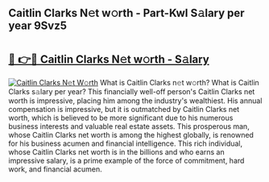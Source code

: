 ## Caitlin Clarks N𝚎t w𝚘rth - Part-KwI S𝚊lary per year 9Svz5

# <h2><a href="http://gc1luc.nevu.top/?p=Caitlin+Clarks">🔗 👉🔴 Caitlin Clarks N𝚎t w𝚘rth - S𝚊lary</a></h2>

[![Caitlin Clarks N𝚎t W𝚘rth](https://i.imgur.com/Oavwk0R.jpeg)](http://gc1luc.nevu.top/?p=Caitlin+Clarks)
What is Caitlin Clarks n𝚎t w𝚘rth? What is Caitlin Clarks s𝚊lary per year?
This financially well-off person's Caitlin Clarks net worth is impressive, placing him among the industry's wealthiest. His annual compensation is impressive, but it is outmatched by Caitlin Clarks net worth, which is believed to be more significant due to his numerous business interests and valuable real estate assets. This prosperous man, whose Caitlin Clarks net worth is among the highest globally, is renowned for his business acumen and financial intelligence. This rich individual, whose Caitlin Clarks net worth is in the billions and who earns an impressive salary, is a prime example of the force of commitment, hard work, and financial acumen.
